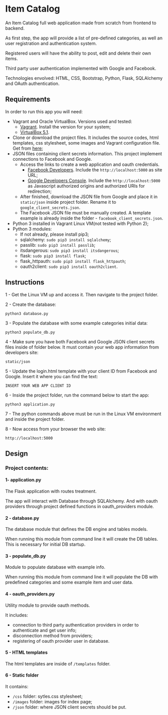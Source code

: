 # Item Catalog

An Item Catalog full web application made from scratch from frontend to backend.

As first step, the app will provide a list of pre-defined 
categories, as well an user registration and authentication system.

Registered users will have the ability to post, edit and delete their own items.

Third party user authentication implemented with Google and Facebook.

Technologies envolved: HTML, CSS, Bootstrap, Python, Flask, SQLAlchemy and OAuth authentication.


## Requirements

In order to run this app you will need:
- Vagrant and Oracle VirtualBox. Versions used and tested:
    - [Vagrant](https://www.vagrantup.com/downloads.html). Install the version for your system;
    - [VirtualBox 5.1](https://www.virtualbox.org/wiki/Download_Old_Builds_5_1).
- Clone or download the project files. It includes the source codes, html templates, css stylesheet, some images and Vagrant configuration file. Get from [here](https://github.com/dtmarangoni/item_catalog.git);
- JSON files containing client secrets information. This project implement connections to Facebook and Google.
    - Access the links to create a web application and oauth credentials.
        - [Facebook Developers](https://developers.facebook.com/). Include the `http://localhost:5000` as site URL;
        - [Google Developers Console](https://console.developers.google.com). Include the `http://localhost:5000` as Javascript authorized origins and authorized URIs for redirection;
    - After finished, download the JSON file from Google and place it in `static/json` inside project folder. Rename it to `google_client_secrets.json`.
    - The Facebook JSON file must be manually created. A template example is already inside the folder - `facebook_client_secrets.json`.
- Python 3 installed in Vagrant Linux VM(not tested with Python 2);
- Python 3 modules:
  - If not already, please install pip3;
  - sqlalchemy: `sudo pip3 install sqlalchemy`;
  - passlib: `sudo pip3 install passlib`;
  - itsdangerous: `sudo pip3 install itsdangerous`;
  - flask: `sudo pip3 install flask`;
  - flask_httpauth: `sudo pip3 install flask_httpauth`;
  - oauth2client: `sudo pip3 install oauth2client`.


## Instructions

1 - Get the Linux VM up and access it. Then navigate to the project folder.

2 - Create the database:

`python3 database.py`

3 - Populate the database with some example categories initial data:

`python3 populate_db.py`

4 - Make sure you have both Facebook and Google JSON client secrets files inside of folder below. It must contain your web app information from developers site:

`static/json`

5 - Update the login.html template with your client ID from Facebook and Google. Insert it where you can find the text:

`INSERT YOUR WEB APP CLIENT ID` 

6 - Inside the project folder, run the command below to start the app:

`python3 application.py`

7 - The python commands above must be run in the Linux VM environment and inside the project folder.

8 - Now access from your browser the web site:

`http://localhost:5000`


## Design

### Project contents:

#### 1- application.py
The Flask application with routes treatment.

The app will interact with Database through SQLAlchemy. And with oauth providers through project defined functions in oauth_providers module.

#### 2 - database.py
The database module that defines the DB engine and tables models.

When running this module from command line it will create the DB tables. This is necessary for initial DB startup.

#### 3 - populate_db.py
Module to populate database with example info.

When running this module from command line it will populate the DB with predefined categories and some example item and user data.

#### 4 - oauth_providers.py
Utility module to provide oauth methods.

It includes:
- connection to third party authentication providers in order to authenticate and get user info;
- disconnection method from providers;
- registering of oauth provider user in database.

#### 5 - HTML templates
The html templates are inside of `/templates` folder.

#### 6 - Static folder
It contains:
- `/css` folder: sytles.css stylesheet;
- `/images` folder: images for index page;
- `/json` folder: where JSON client secrets should be put.